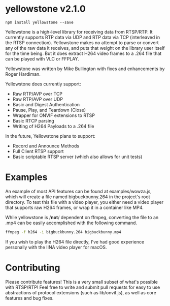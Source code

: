 yellowstone v2.1.0
===

```
npm install yellowstone --save
```

Yellowstone is a high-level library for receiving data from RTSP/RTP. It
currently supports RTP data via UDP and RTP data via TCP (interleaved in the RTSP connection). Yellowstone makes no attempt to parse
or convert any of the raw data it receives, and puts that weight on the
library user itself for the time being. But it does extract H264 video frames to a .264 file that can be played with VLC or FFPLAY.

Yellowstone was written by Mike Bullington with fixes and enhancements by Roger Hardiman.

Yellowstone does currently support:

- Raw RTP/AVP over TCP
- Raw RTP/AVP over UDP
- Basic and Digest Authentication
- Pause, Play, and Teardown (Close)
- Wrapper for ONVIF extensions to RTSP
- Basic RTCP parsing
- Writing of H264 Payloads to a .264 file

In the future, Yellowstone plans to support:

- Record and Announce Methods
- Full Client RTSP support
- Basic scriptable RTSP server (which also allows for unit tests)

Examples
===

An example of most API features can be found at examples/wowza.js, which will create
a file named bigbuckbunny.264 in the project's root directory. To test this file with a
video player, you either need a video player that supports raw H264 frames, or wrap it
in a container like MP4.

While yellowstone is /**not**/ dependent on ffmpeg, converting the file to an .mp4 can be easily
accomplished with the following command.

```sh
ffmpeg -f h264 -i bigbuckbunny.264 bigbuckbunny.mp4
```

If you wish to play the H264 file directly, I've had good experience personally with the IINA
video player for macOS.

Contributing
===

Please contribute features! This is a very small subset of what's possible
with RTSP/RTP! Feel free to write and submit pull requests for easy to use
abstractions of protocol extensions (such as lib/onvif.js), as well as core
features and bug fixes.
